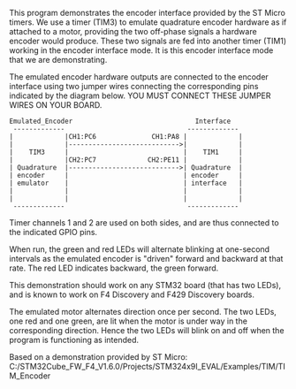 This program demonstrates the encoder interface provided by the ST Micro
timers. We use a timer (TIM3) to emulate quadrature encoder hardware as if
attached to a motor, providing the two off-phase signals a hardware encoder
would produce. These two signals are fed into another timer (TIM1) working
in the encoder interface mode. It is this encoder interface mode that we
are demonstrating. 

The emulated encoder hardware outputs are connected to the encoder interface
using two jumper wires connecting the corresponding pins indicated by the
diagram below. YOU MUST CONNECT THESE JUMPER WIRES ON YOUR BOARD.

    Emulated_Encoder                               Interface
     -------------                               -------------
    |             |CH1:PC6              CH1:PA8 |             |
    |             |---------------------------->|             |
    |    TIM3     |                             |    TIM1     |
    |             |CH2:PC7             CH2:PE11 |             |
    | Quadrature  |---------------------------->| Quadrature  |
    | encoder     |                             | encoder     |
    | emulator    |                             | interface   |
    |             |                             |             |
    |             |                             |             |
     -------------                               -------------

Timer channels 1 and 2 are used on both sides, and are thus connected to
the indicated GPIO pins.

When run, the green and red LEDs will alternate blinking at one-second
intervals as the emulated encoder is "driven" forward and backward at
that rate. The red LED indicates backward, the green forward.

This demonstration should work on any STM32 board (that has two LEDs), and
is known to work on F4 Discovery and F429 Discovery boards.

The emulated motor alternates direction once per second. The two LEDs, one
red and one green, are lit when the motor is under way in the corresponding
direction. Hence the two LEDs will blink on and off when the program is
functioning as intended.

Based on a demonstration provided by ST Micro:
C:/STM32Cube_FW_F4_V1.6.0/Projects/STM324x9I_EVAL/Examples/TIM/TIM_Encoder
